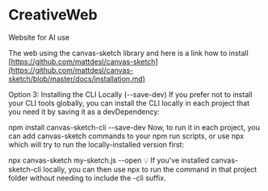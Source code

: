 # CreativeWeb
Website for AI use

The web using the canvas-sketch library and here is a link how to install [https://github.com/mattdesl/canvas-sketch](https://github.com/mattdesl/canvas-sketch/blob/master/docs/installation.md)

Option 3: Installing the CLI Locally (--save-dev)
If you prefer not to install your CLI tools globally, you can install the CLI locally in each project that you need it by saving it as a devDependency:

npm install canvas-sketch-cli --save-dev
Now, to run it in each project, you can add canvas-sketch commands to your npm run scripts, or use npx which will try to run the locally-installed version first:

npx canvas-sketch my-sketch.js --open
💡 If you've installed canvas-sketch-cli locally, you can then use npx to run the command in that project folder without needing to include the -cli suffix.
